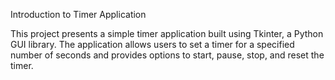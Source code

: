 Introduction to Timer Application

This project presents a simple timer application built using Tkinter, a Python GUI library. The application allows users to set a timer for a specified number of seconds and provides options to start, pause, stop, and reset the timer. 
